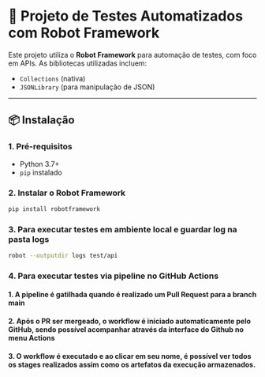 # 🧪 Projeto de Testes Automatizados com Robot Framework

Este projeto utiliza o **Robot Framework** para automação de testes, com foco em APIs. As bibliotecas utilizadas incluem:

- `Collections` (nativa)
- `JSONLibrary` (para manipulação de JSON)

---

## 📦 Instalação

### 1. Pré-requisitos

- Python 3.7+
- `pip` instalado

### 2. Instalar o Robot Framework
```bash
pip install robotframework
```

### 3. Para executar testes em ambiente local e guardar log na pasta logs

```bash
robot --outputdir logs test/api 
```
### 4. Para executar testes via pipeline no GitHub Actions 
#### 1. A pipeline é gatilhada quando é realizado um Pull Request para a branch main
#### 2. Após o PR ser mergeado, o workflow é iniciado automaticamente pelo GitHub, sendo possível acompanhar através da interface do Github no menu Actions 
#### 3. O workflow é executado e ao clicar em seu nome, é possível ver todos os stages realizados assim como os artefatos da execução armazenados.
